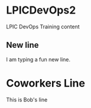 # LPICDevOps2
LPIC DevOps Training content

## New line
I am typing a fun new line.

# Coworkers Line
This is Bob's line
